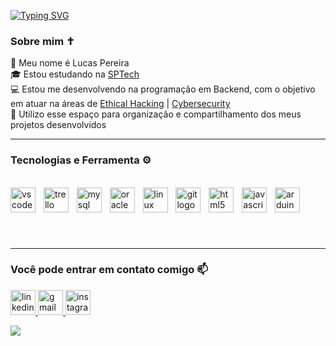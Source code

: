 [![Typing SVG](https://readme-typing-svg.herokuapp.com?font=Fira+Code&pause=1000&width=435&lines=Seja+bem-vindo+ao+meu+perfil+%E2%9C%8C%EF%B8%8F)](https://git.io/typing-svg)

### **Sobre mim** ✝️
👀 Meu nome é Lucas Pereira <br>
🎓 Estou estudando na [SPTech](https://www.sptech.school/) <br>
💻 Estou me desenvolvendo na programação em Backend, com o objetivo em atuar na áreas de [Ethical Hacking](https://www.ibm.com/br-pt/topics/ethical-hacking) | [Cybersecurity](https://www.ibm.com/br-pt/topics/cybersecurity) <br>
📁 Utilizo esse espaço para organização e compartilhamento dos meus projetos desenvolvidos <br>

---

### **Tecnologias e Ferramenta** ⚙️
<br clear="both">

<div align="left">
  <img src="https://img.shields.io/badge/Visual Studio Code-007ACC?logo=visualstudiocode&logoColor=white&style=for-the-badge" height="40" alt="vscode logo"  />
  <img width="5" />
  <img src="https://img.shields.io/badge/Trello-0052CC?logo=trello&logoColor=white&style=for-the-badge" height="40" alt="trello logo"  />
  <img width="5" />
  <img src="https://img.shields.io/badge/MySQL-4479A1?logo=mysql&logoColor=white&style=for-the-badge" height="40" alt="mysql logo"  />
  <img width="5" />
  <img src="https://img.shields.io/badge/Oracle-F80000?logo=oracle&logoColor=white&style=for-the-badge" height="40" alt="oracle logo"  />
  <img width="5" />
  <img src="https://img.shields.io/badge/Linux-FCC624?logo=linux&logoColor=black&style=for-the-badge" height="40" alt="linux logo"  />
  <img width="5" />
  <img src="https://img.shields.io/badge/Git-F05032?logo=git&logoColor=white&style=for-the-badge" height="40" alt="git logo"  />
  <img width="5" />
  <img src="https://img.shields.io/badge/HTML5-E34F26?logo=html5&logoColor=white&style=for-the-badge" height="40" alt="html5 logo"  />
  <img width="5" />
  <img src="https://img.shields.io/badge/JavaScript-F7DF1E?logo=javascript&logoColor=black&style=for-the-badge" height="40" alt="javascript logo"  />
  <img width="5" />
  <img src="https://img.shields.io/badge/Arduino-00979D?logo=arduino&logoColor=white&style=for-the-badge" height="40" alt="arduino logo"  />
</div>

###
<br>

---
### **Você pode entrar em contato comigo** 📫
<div align="left">
  <a href="https://www.linkedin.com/in/LucasAmorim-lcxAmorim/" target="_blank">
    <img src="https://img.shields.io/static/v1?message=LinkedIn&logo=linkedin&label=&color=0077B5&logoColor=white&labelColor=&style=flat" height="40" alt="linkedin logo"  />
  </a>
  <a href="eticalscriptsilent@gmail.com" target="_blank">
    <img src="https://img.shields.io/static/v1?message=Gmail&logo=gmail&label=&color=D14836&logoColor=white&labelColor=&style=flat" height="40" alt="gmail logo"  />
  </a>
  <a href="https://www.instagram.com/lcx.amorim/" target="_blank">
    <img src="https://img.shields.io/static/v1?message=Instagram&logo=instagram&label=&color=E4405F&logoColor=white&labelColor=&style=flat" height="40" alt="instagram logo"  />
  </a>
</div>

![](https://media1.tenor.com/m/PhnZUt2djmkAAAAd/matrix-elmo.gif)
